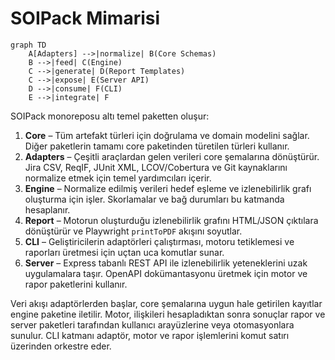 # SOIPack Mimarisi

```mermaid
graph TD
    A[Adapters] -->|normalize| B(Core Schemas)
    B -->|feed| C(Engine)
    C -->|generate| D(Report Templates)
    C -->|expose| E(Server API)
    D -->|consume| F(CLI)
    E -->|integrate| F
```

SOIPack monoreposu altı temel paketten oluşur:

1. **Core** – Tüm artefakt türleri için doğrulama ve domain modelini sağlar. Diğer paketlerin tamamı core paketinden türetilen türleri kullanır.
2. **Adapters** – Çeşitli araçlardan gelen verileri core şemalarına dönüştürür. Jira CSV, ReqIF, JUnit XML, LCOV/Cobertura ve Git kaynaklarını normalize etmek için temel yardımcıları içerir.
3. **Engine** – Normalize edilmiş verileri hedef eşleme ve izlenebilirlik grafı oluşturma için işler. Skorlamalar ve bağ durumları bu katmanda hesaplanır.
4. **Report** – Motorun oluşturduğu izlenebilirlik grafını HTML/JSON çıktılara dönüştürür ve Playwright `printToPDF` akışını soyutlar.
5. **CLI** – Geliştiricilerin adaptörleri çalıştırması, motoru tetiklemesi ve raporları üretmesi için uçtan uca komutlar sunar.
6. **Server** – Express tabanlı REST API ile izlenebilirlik yeteneklerini uzak uygulamalara taşır. OpenAPI dokümantasyonu üretmek için motor ve rapor paketlerini kullanır.

Veri akışı adaptörlerden başlar, core şemalarına uygun hale getirilen kayıtlar engine paketine iletilir. Motor, ilişkileri hesapladıktan sonra sonuçlar rapor ve server paketleri tarafından kullanıcı arayüzlerine veya otomasyonlara sunulur. CLI katmanı adaptör, motor ve rapor işlemlerini komut satırı üzerinden orkestre eder.

